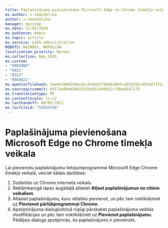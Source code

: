 ```yaml
---
title: Paplašinājuma pievienošana Microsoft Edge no Chrome tīmekļa veikala
ms.author: v-smandalika
author: v-smandalika
manager: dansimp
ms.date: 12/03/2020
ms.audience: Admin
ms.topic: article
ms.service: o365-administration
ROBOTS: NOINDEX, NOFOLLOW
localization_priority: Normal
ms.collection: Adm_O365
ms.custom:
- "9003868"
- "6922"
- "8312"
- "9004621"
ms.openlocfilehash: 2ee9a388025b0cdccb16452f5b8610dfc4d3d25bc49fed71f1e1b1789b4d4827
ms.sourcegitcommit: b5f7da89a650d2915dc652449623c78be6247175
ms.translationtype: MT
ms.contentlocale: lv-LV
ms.lasthandoff: 08/05/2021
ms.locfileid: "53954740"
---
```

# <a name="add-an-extension-to-microsoft-edge-from-the-chrome-web-store"></a>Paplašinājuma pievienošana Microsoft Edge no Chrome tīmekļa veikala

Lai pievienotu paplašinājumu lietojumprogrammai Microsoft Edge Chrome tīmekļa veikalā, veiciet šādas darbības:

1. Dodieties uz Chrome interneta veikals.
2. Reklāmkarogā lapas augšdaļā atlasiet **Atļaut paplašinājumus no citiem veikaliem**.
3. Atlasiet paplašinājumu, kuru vēlaties pievienot, un pēc tam noklikšķiniet uz **Pievienot pārlūkprogrammai Chrome.**
4. Apstiprinājuma dialoglodziņā rūpīgi pārskatiet paplašinājuma veiktās modifikācijas un pēc tam noklikšķiniet uz **Pievienot paplašinājumu.**
Pēdējais dialogs apstiprinās, ka paplašinājums ir pievienots.